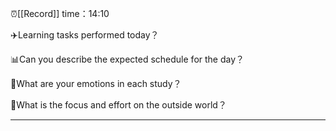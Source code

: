 ⏰[[Record]] time：14:10

✈️Learning tasks performed today？


📊Can you describe the expected schedule for the day？


📐What are your emotions in each study？


💼What is the focus and effort on the outside world？


---